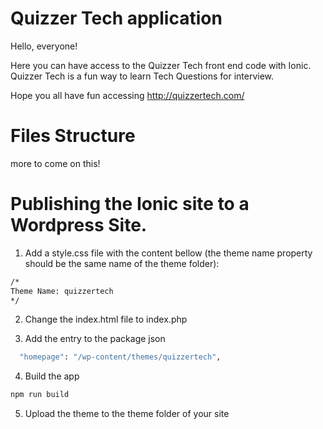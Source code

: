 # Quizzer Tech application

Hello, everyone! 

Here you can have access to the Quizzer Tech front end code with Ionic. Quizzer Tech is a fun way to learn Tech Questions for interview. 

Hope you all have fun accessing http://quizzertech.com/

# Files Structure

more to come on this!

# Publishing the Ionic site to a Wordpress Site.

1. Add a style.css file with the content bellow (the theme name property should be the same name of the theme folder):
```sh
/*
Theme Name: quizzertech
*/
```
2. Change the index.html file to index.php

3. Add the entry to the package json

```sh
  "homepage": "/wp-content/themes/quizzertech",
```

4. Build the app 
```sh
npm run build
```
5. Upload the theme to the theme folder of your site